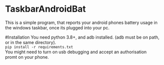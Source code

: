 # TaskbarAndroidBat
This is a simple program, that reports your android phones battery usage in the windows taskbar, once its plugged into your pc. 

#Installation
You need python 3.8+, and adb installed. (adb must be on path, or in the same directory).  
`pip install -r requirements.txt`  
You might need to turn on usb debugging and accept an authorisation promt on your phone.  
